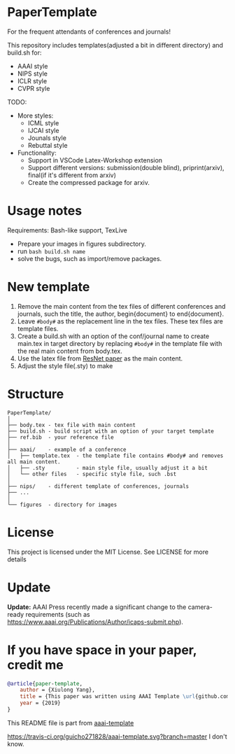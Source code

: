 # PaperTemplate

For the frequent attendants of conferences and journals!

This repository includes templates(adjusted a bit in different directory) and build.sh for:

+ AAAI style
+ NIPS style
+ ICLR style
+ CVPR style

TODO:

+ More styles:
    + ICML style
    + IJCAI style
    + Jounals style
    + Rebuttal style
+ Functionality:
    + Support in VSCode Latex-Workshop extension
    + Support different versions: submission(double blind), priprint(arxiv), final(if it's different from arxiv)
    + Create the compressed package for arxiv.

# Usage notes

Requirements: Bash-like support, TexLive

- Prepare your images in figures subdirectory. 
- run `bash build.sh name`
- solve the bugs, such as import/remove packages.


# New template

1. Remove the main content from the tex files of different conferences and journals, such the title, the author, begin{document} to end{document}.
2. Leave `#body#` as the replacement line in the tex files. These tex files are template files.
3. Create a build.sh with an option of the conf/journal name to create main.tex in target directory by replacing `#body#` in the template file with the real main content from body.tex.
4. Use the latex file from [ResNet paper](https://arxiv.org/abs/1512.03385) as the main content.
5. Adjust the style file(.sty) to make 

# Structure

```
PaperTemplate/
│
├── body.tex - tex file with main content
├── build.sh - build script with an option of your target template
├── ref.bib  - your reference file
│
├── aaai/    - example of a conference
│   ├── template.tex  - the template file contains #body# and removes all main content.
│   ├── .sty          - main style file, usually adjust it a bit
│   └── other files   - specific style file, such .bst
│
├── nips/    - different template of conferences, journals
├── ...
│
└── figures  - directory for images
```

# License
This project is licensed under the MIT License. See  LICENSE for more details

# Update

**Update:** AAAI Press recently made a significant change to the camera-ready requirements
(such as https://www.aaai.org/Publications/Author/icaps-submit.php).

# If you have space in your paper, credit me

``` bibtex
@article{paper-template,
    author = {Xiulong Yang},
    title = {This paper was written using AAAI Template \url{github.com/gsudllab/PaperTemplate}},
    year = {2019}
}
```

This README file is part from [aaai-template](https://github.com/guicho271828/aaai-template)

https://travis-ci.org/guicho271828/aaai-template.svg?branch=master I don't know.